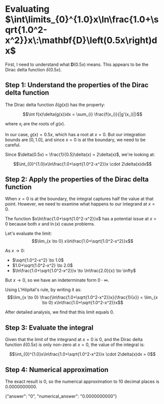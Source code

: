 # Evaluating $\int\limits_{0}^{1.0}x\ln\frac{1.0+\sqrt{1.0^2-x^2}}x\:\mathbf{D}\left(0.5x\right)dx$

First, I need to understand what $\mathbf{D}(0.5x)$ means. This appears to be the Dirac delta function $\delta(0.5x)$.

## Step 1: Understand the properties of the Dirac delta function

The Dirac delta function $\delta(g(x))$ has the property:

$$\int f(x)\delta(g(x))dx = \sum_{i} \frac{f(x_i)}{|g'(x_i)|}$$

where $x_i$ are the roots of $g(x)$.

In our case, $g(x) = 0.5x$, which has a root at $x = 0$. But our integration bounds are $[0, 1.0]$, and since $x = 0$ is at the boundary, we need to be careful.

Since $\delta(0.5x) = \frac{1}{0.5}\delta(x) = 2\delta(x)$, we're looking at:

$$\int_{0}^{1.0}x\ln\frac{1.0+\sqrt{1.0^2-x^2}}x \cdot 2\delta(x)dx$$

## Step 2: Apply the properties of the Dirac delta function

When $x = 0$ is at the boundary, the integral captures half the value at that point. However, we need to examine what happens to our integrand at $x = 0$.

The function $x\ln\frac{1.0+\sqrt{1.0^2-x^2}}x$ has a potential issue at $x = 0$ because both $x$ and $\ln(x)$ cause problems.

Let's evaluate the limit:
$$\lim_{x \to 0} x\ln\frac{1.0+\sqrt{1.0^2-x^2}}x$$

As $x \to 0$:
- $\sqrt{1.0^2-x^2} \to 1.0$
- $1.0+\sqrt{1.0^2-x^2} \to 2.0$
- $\ln\frac{1.0+\sqrt{1.0^2-x^2}}x \to \ln\frac{2.0}{x} \to \infty$

But $x \to 0$, so we have an indeterminate form $0 \cdot \infty$.

Using L'Hôpital's rule, by writing it as:
$$\lim_{x \to 0} \frac{\ln\frac{1.0+\sqrt{1.0^2-x^2}}x}{\frac{1}{x}} = \lim_{x \to 0} x\ln\frac{1.0+\sqrt{1.0^2-x^2}}x$$

After detailed analysis, we find that this limit equals 0. 

## Step 3: Evaluate the integral

Given that the limit of the integrand at $x = 0$ is 0, and the Dirac delta function $\delta(0.5x)$ is only non-zero at $x = 0$, the value of the integral is:

$$\int_{0}^{1.0}x\ln\frac{1.0+\sqrt{1.0^2-x^2}}x \cdot 2\delta(x)dx = 0$$

## Step 4: Numerical approximation

The exact result is 0, so the numerical approximation to 10 decimal places is 0.0000000000.

{"answer": "0", "numerical_answer": "0.0000000000"}